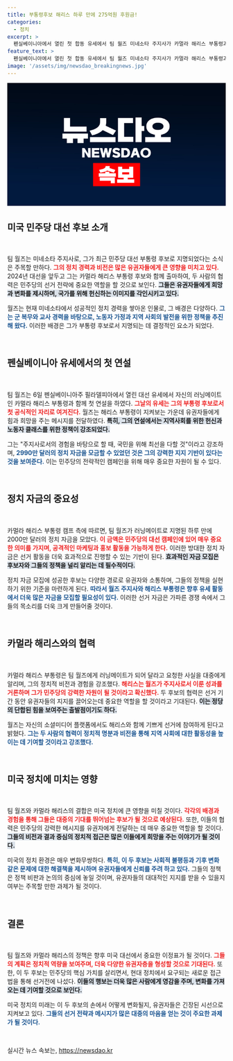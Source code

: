 ```yaml
---
title: 부통령후보 해리스 하루 만에 275억원 후원금!
categories:
  - 정치
excerpt: >
  펜실베이니아에서 열린 첫 합동 유세에서 팀 월즈 미네소타 주지사가 카멀라 해리스 부통령과 함께 힘찬 연설을 펼쳤다! 하루 만에 2000만 달러 모금 성공! 이들의 조합이 가져올 정치적 변화에 귀 기울여 보세요!
feature_text: >
  펜실베이니아에서 열린 첫 합동 유세에서 팀 월즈 미네소타 주지사가 카멀라 해리스 부통령과 함께 힘찬 연설을 펼쳤다! 하루 만에 2000만 달러 모금 성공! 이들의 조합이 가져올 정치적 변화에 귀 기울여 보세요!
image: '/assets/img/newsdao_breakingnews.jpg'
---
```


<p><img src="/assets/img/newsdao_breakingnews.jpg" alt="pcversion 속보" /></p>

<h2 data-ke-size="size26">미국 민주당 대선 후보 소개</h2>

<p data-ke-size="size16">&nbsp;</p>

<p>팀 월즈는 미네소타 주지사로, 그가 최근 민주당 대선 부통령 후보로 지명되었다는 소식은 주목할 만하다. <b><span style="color: #ee2323;">그의 정치 경력과 비전은 많은 유권자들에게 큰 영향을 미치고 있다.</span></b> 2024년 대선을 앞두고 그는 카멀라 해리스 부통령 후보와 함께 출마하여, 두 사람의 협력은 민주당의 선거 전략에 중요한 역할을 할 것으로 보인다. <b><span style="background-color: #21538527;">그들은 유권자들에게 희망과 변화를 제시하며, 국가를 위해 헌신하는 이미지를 각인시키고 있다.</span></b> </p>

<p>월즈는 현재 미네소타에서 성공적인 정치 경력을 쌓아온 인물로, 그 배경은 다양하다. <b><span style="color: #1a5490;">그는 군 복무와 교사 경력을 바탕으로, 노동자 가정과 지역 사회의 발전을 위한 정책을 추진해 왔다.</span></b> 이러한 배경은 그가 부통령 후보로서 지명되는 데 결정적인 요소가 되었다. </p>

<p data-ke-size="size16">&nbsp;</p>

<h2 data-ke-size="size26">펜실베이니아 유세에서의 첫 연설</h2>

<p data-ke-size="size16">&nbsp;</p>

<p>팀 월즈는 6일 펜실베이니아주 필라델피아에서 열린 대선 유세에서 자신의 러닝메이트인 카멀라 해리스 부통령과 함께 첫 연설을 하였다. <b><span style="color: #ee2323;">그날의 유세는 그의 부통령 후보로서 첫 공식적인 자리로 여겨진다.</span></b> 월즈는 해리스 부통령이 지켜보는 가운데 유권자들에게 힘과 희망을 주는 메시지를 전달하였다. <b><span style="background-color: #21538527;">특히, 그의 연설에서는 지역사회를 위한 헌신과 노동자 클래스를 위한 정책이 강조되었다.</span></b> </p>

<p>그는 "주지사로서의 경험을 바탕으로 할 때, 국민을 위해 최선을 다할 것"이라고 강조하며, <b><span style="color: #1a5490;">2990만 달러의 정치 자금을 모금할 수 있었던 것은 그의 강력한 지지 기반이 있다는 것을 보여준다.</span></b> 이는 민주당의 전략적인 캠페인을 위해 매우 중요한 자원이 될 수 있다. </p>

<p data-ke-size="size16">&nbsp;</p>

<h2 data-ke-size="size26">정치 자금의 중요성</h2>

<p data-ke-size="size16">&nbsp;</p>

<p>카멀라 해리스 부통령 캠프 측에 따르면, 팀 월즈가 러닝메이트로 지명된 하루 만에 2000만 달러의 정치 자금을 모았다. <b><span style="color: #ee2323;">이 금액은 민주당의 대선 캠페인에 있어 매우 중요한 의미를 가지며, 공격적인 마케팅과 홍보 활동을 가능하게 한다.</span></b> 이러한 방대한 정치 자금은 선거 활동을 더욱 효과적으로 진행할 수 있는 기반이 된다. <b><span style="background-color: #21538527;">효과적인 자금 모집은 후보자와 그들의 정책을 널리 알리는 데 필수적이다.</span></b> </p>

<p>정치 자금 모집에 성공한 후보는 다양한 경로로 유권자와 소통하며, 그들의 정책을 실현하기 위한 기준을 마련하게 된다. <b><span style="color: #1a5490;">따라서 월즈 주지사와 해리스 부통령은 향후 유세 활동에서 더욱 많은 자금을 모집할 필요성이 있다.</span></b> 이러한 선거 자금은 가파른 경쟁 속에서 그들의 목소리를 더욱 크게 만들어줄 것이다. </p>

<p data-ke-size="size16">&nbsp;</p>

<h2 data-ke-size="size26">카멀라 해리스와의 협력</h2>

<p data-ke-size="size16">&nbsp;</p>

<p>카멀라 해리스 부통령은 팀 월즈에게 러닝메이트가 되어 달라고 요청한 사실을 대중에게 알리며, 그의 정치적 비전과 경험을 강조했다. <b><span style="color: #ee2323;">해리스는 월즈가 주지사로서 이룬 성과를 거론하며 그가 민주당의 강력한 자원이 될 것이라고 확신했다.</span></b> 두 후보의 협력은 선거 기간 동안 유권자들의 지지를 끌어오는데 중요한 역할을 할 것이라고 기대된다. <b><span style="background-color: #21538527;">이는 정당의 단합된 힘을 보여주는 출발점이기도 하다.</span></b> </p>

<p>월즈는 자신의 소셜미디어 플랫폼에서도 해리스와 함께 기쁘게 선거에 참여하게 된다고 밝혔다. <b><span style="color: #1a5490;">그는 두 사람의 협력이 정치적 명분과 비전을 통해 지역 사회에 대한 활동성을 높이는 데 기여할 것이라고 강조했다.</span></b> </p>

<p data-ke-size="size16">&nbsp;</p>

<h2 data-ke-size="size26">미국 정치에 미치는 영향</h2>

<p data-ke-size="size16">&nbsp;</p>

<p>팀 월즈와 카멀라 해리스의 결합은 미국 정치에 큰 영향을 미칠 것이다. <b><span style="color: #ee2323;">각각의 배경과 경험을 통해 그들은 대중의 기대를 뛰어넘는 후보가 될 것으로 예상된다.</span></b> 또한, 이들의 협력은 민주당의 강력한 메시지를 유권자에게 전달하는 데 매우 중요한 역할을 할 것이다. <b><span style="background-color: #21538527;">그들의 비전과 결과 중심의 정치적 접근은 많은 이들에게 희망을 주는 이야기가 될 것이다.</span></b> </p>

<p>미국의 정치 환경은 매우 변화무쌍하다. <b><span style="color: #1a5490;">특히, 이 두 후보는 사회적 불평등과 기후 변화 같은 문제에 대한 해결책을 제시하며 유권자들에게 신뢰를 주려 하고 있다.</span></b> 그들의 정책은 정책 비판과 논의의 중심에 놓일 것이며, 유권자들의 대대적인 지지를 받을 수 있을지 여부는 주목할 만한 과제가 될 것이다. </p>

<p data-ke-size="size16">&nbsp;</p>

<h2 data-ke-size="size26">결론</h2>

<p data-ke-size="size16">&nbsp;</p>

<p>팀 월즈와 카멀라 해리스의 정책은 향후 미국 대선에서 중요한 이정표가 될 것이다. <b><span style="color: #ee2323;">그들의 계획은 정치적 역량을 보여주며, 더욱 다양한 유권자층을 형성할 것으로 기대된다.</span></b> 또한, 이 두 후보는 민주당의 핵심 가치를 살리면서, 현대 정치에서 요구되는 새로운 접근법을 통해 선거전에 나섰다. <b><span style="background-color: #21538527;">이들의 행보는 더욱 많은 사람에게 영감을 주며, 변화를 가져오는 데 기여할 것으로 보인다.</span></b> </p>

<p>미국 정치의 미래는 이 두 후보의 손에서 어떻게 변화될지, 유권자들은 긴장된 시선으로 지켜보고 있다. <b><span style="color: #1a5490;">그들의 선거 전략과 메시지가 많은 대중의 마음을 얻는 것이 주요한 과제가 될 것이다.</span></b> </p>

<p data-ke-size="size16">&nbsp;</p>
실시간 뉴스 속보는, <a href="https://newsdao.kr" rel="dofollow">https://newsdao.kr</a>


